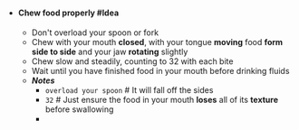 - #### Chew food properly #Idea
	- Don't overload your spoon or fork
	- Chew with your mouth **closed**, with your tongue **moving** food **form side to side** and your jaw **rotating** slightly
	- Chew slow and steadily, counting to 32 with each bite
	- Wait until you have finished food in your mouth before drinking fluids
	- ***Notes***
		- `overload your spoon` # It will fall off the sides
		- `32` # Just ensure the food in your mouth **loses** all of its **texture** before swallowing
		-
